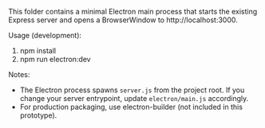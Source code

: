 This folder contains a minimal Electron main process that starts the existing Express server and opens a BrowserWindow to http://localhost:3000.

Usage (development):

1. npm install
2. npm run electron:dev

Notes:
- The Electron process spawns `server.js` from the project root. If you change your server entrypoint, update `electron/main.js` accordingly.
- For production packaging, use electron-builder (not included in this prototype).
